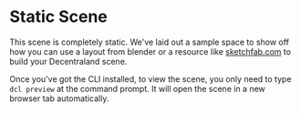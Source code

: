 # Static Scene

This scene is completely static. We've laid out a sample space to show off how you can use a layout from blender or a resource like [sketchfab.com](https://sketchfab.com) to build your Decentraland scene.

Once you've got the CLI installed, to view the scene, you only need to type `dcl preview` at the command prompt. It will open the scene in a new browser tab automatically.
